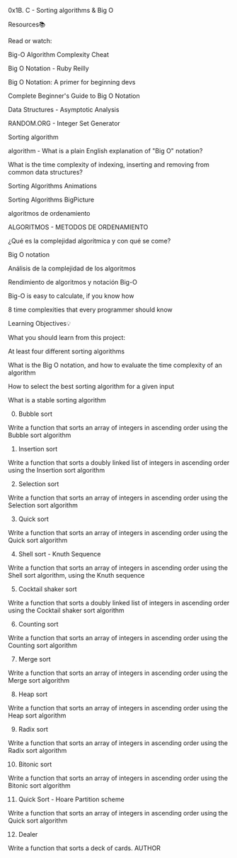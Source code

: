 0x1B. C - Sorting algorithms & Big O

Resources📚

Read or watch:



Big-O Algorithm Complexity Cheat

Big O Notation - Ruby Reilly

Big O Notation: A primer for beginning devs

Complete Beginner's Guide to Big O Notation

Data Structures - Asymptotic Analysis

RANDOM.ORG - Integer Set Generator

Sorting algorithm

algorithm - What is a plain English explanation of "Big O" notation?

What is the time complexity of indexing, inserting and removing from common data structures?

Sorting Algorithms Animations

Sorting Algorithms BigPicture

algoritmos de ordenamiento

ALGORITMOS - METODOS DE ORDENAMIENTO

¿Qué es la complejidad algorítmica y con qué se come?

Big O notation

Análisis de la complejidad de los algoritmos

Rendimiento de algoritmos y notación Big-O

Big-O is easy to calculate, if you know how

8 time complexities that every programmer should know

Learning Objectives💡

What you should learn from this project:



At least four different sorting algorithms

What is the Big O notation, and how to evaluate the time complexity of an algorithm

How to select the best sorting algorithm for a given input

What is a stable sorting algorithm

0. Bubble sort

Write a function that sorts an array of integers in ascending order using the Bubble sort algorithm

1. Insertion sort

Write a function that sorts a doubly linked list of integers in ascending order using the Insertion sort algorithm

2. Selection sort

Write a function that sorts an array of integers in ascending order using the Selection sort algorithm

3. Quick sort

Write a function that sorts an array of integers in ascending order using the Quick sort algorithm

4. Shell sort - Knuth Sequence

Write a function that sorts an array of integers in ascending order using the Shell sort algorithm, using the Knuth sequence

5. Cocktail shaker sort

Write a function that sorts a doubly linked list of integers in ascending order using the Cocktail shaker sort algorithm

6. Counting sort

Write a function that sorts an array of integers in ascending order using the Counting sort algorithm

7. Merge sort

Write a function that sorts an array of integers in ascending order using the Merge sort algorithm

8. Heap sort

Write a function that sorts an array of integers in ascending order using the Heap sort algorithm

9. Radix sort

Write a function that sorts an array of integers in ascending order using the Radix sort algorithm

10. Bitonic sort

Write a function that sorts an array of integers in ascending order using the Bitonic sort algorithm

11. Quick Sort - Hoare Partition scheme

Write a function that sorts an array of integers in ascending order using the Quick sort algorithm

12. Dealer

Write a function that sorts a deck of cards.
AUTHOR
